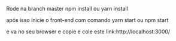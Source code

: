 Rode na branch master npm install ou yarn install

após isso inicie o front-end com comando yarn start ou npm start

e va no seu browser e copie e cole este link:http://localhost:3000/

